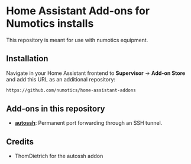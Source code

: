 # Home Assistant Add-ons for Numotics installs

This repository is meant for use with numotics equipment.

## Installation

Navigate in your Home Assistant frontend to **Supervisor** -> **Add-on Store** and add this URL as an additional repository:
```txt
https://github.com/numotics/home-assistant-addons
```

## Add-ons in this repository
 - **[autossh](/autossh/README.md)**: Permanent port forwarding through an SSH tunnel.

## Credits

- ThomDietrich for the autossh addon
